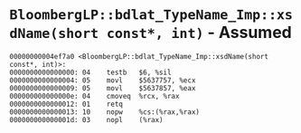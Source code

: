 # `BloombergLP::bdlat_TypeName_Imp::xsdName(short const*, int)` - Assumed

```x86asm
00000000004ef7a0 <BloombergLP::bdlat_TypeName_Imp::xsdName(short const*, int)>:
0000000000000000: 04	testb	$6, %sil
0000000000000004: 05	movl	$5637757, %ecx
0000000000000009: 05	movl	$5637857, %eax
000000000000000e: 04	cmoveq	%rcx, %rax
0000000000000012: 01	retq	
0000000000000013: 10	nopw	%cs:(%rax,%rax)
000000000000001d: 03	nopl	(%rax)
```
